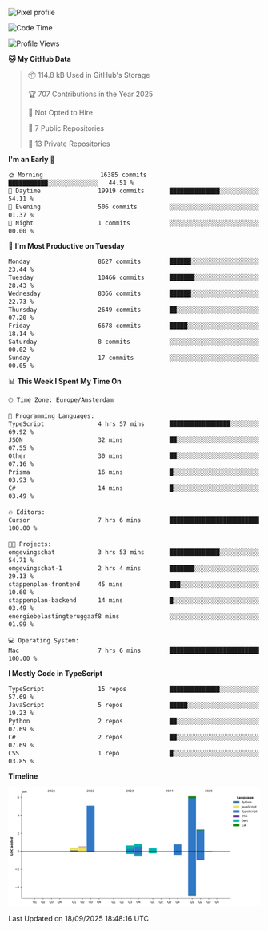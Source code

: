 ![Pixel profile](https://pixel-profile.vercel.app/api/github-stats?username=Atchferox&screen_effect=true&theme=rainbow
)


<!--START_SECTION:waka-->
![Code Time](http://img.shields.io/badge/Code%20Time-757%20hrs%2034%20mins-blue)

![Profile Views](http://img.shields.io/badge/Profile%20Views-1-blue)

**🐱 My GitHub Data** 

> 📦 114.8 kB Used in GitHub's Storage 
 > 
> 🏆 707 Contributions in the Year 2025
 > 
> 🚫 Not Opted to Hire
 > 
> 📜 7 Public Repositories 
 > 
> 🔑 13 Private Repositories 
 > 
**I'm an Early 🐤** 

```text
🌞 Morning                16385 commits       ███████████░░░░░░░░░░░░░░   44.51 % 
🌆 Daytime                19919 commits       ██████████████░░░░░░░░░░░   54.11 % 
🌃 Evening                506 commits         ░░░░░░░░░░░░░░░░░░░░░░░░░   01.37 % 
🌙 Night                  1 commits           ░░░░░░░░░░░░░░░░░░░░░░░░░   00.00 % 
```
📅 **I'm Most Productive on Tuesday** 

```text
Monday                   8627 commits        ██████░░░░░░░░░░░░░░░░░░░   23.44 % 
Tuesday                  10466 commits       ███████░░░░░░░░░░░░░░░░░░   28.43 % 
Wednesday                8366 commits        ██████░░░░░░░░░░░░░░░░░░░   22.73 % 
Thursday                 2649 commits        ██░░░░░░░░░░░░░░░░░░░░░░░   07.20 % 
Friday                   6678 commits        █████░░░░░░░░░░░░░░░░░░░░   18.14 % 
Saturday                 8 commits           ░░░░░░░░░░░░░░░░░░░░░░░░░   00.02 % 
Sunday                   17 commits          ░░░░░░░░░░░░░░░░░░░░░░░░░   00.05 % 
```


📊 **This Week I Spent My Time On** 

```text
🕑︎ Time Zone: Europe/Amsterdam

💬 Programming Languages: 
TypeScript               4 hrs 57 mins       █████████████████░░░░░░░░   69.92 % 
JSON                     32 mins             ██░░░░░░░░░░░░░░░░░░░░░░░   07.55 % 
Other                    30 mins             ██░░░░░░░░░░░░░░░░░░░░░░░   07.16 % 
Prisma                   16 mins             █░░░░░░░░░░░░░░░░░░░░░░░░   03.93 % 
C#                       14 mins             █░░░░░░░░░░░░░░░░░░░░░░░░   03.49 % 

🔥 Editors: 
Cursor                   7 hrs 6 mins        █████████████████████████   100.00 % 

🐱‍💻 Projects: 
omgevingschat            3 hrs 53 mins       ██████████████░░░░░░░░░░░   54.71 % 
omgevingschat-1          2 hrs 4 mins        ███████░░░░░░░░░░░░░░░░░░   29.13 % 
stappenplan-frontend     45 mins             ███░░░░░░░░░░░░░░░░░░░░░░   10.60 % 
stappenplan-backend      14 mins             █░░░░░░░░░░░░░░░░░░░░░░░░   03.49 % 
energiebelastingteruggaaf8 mins              ░░░░░░░░░░░░░░░░░░░░░░░░░   01.99 % 

💻 Operating System: 
Mac                      7 hrs 6 mins        █████████████████████████   100.00 % 
```

**I Mostly Code in TypeScript** 

```text
TypeScript               15 repos            ██████████████░░░░░░░░░░░   57.69 % 
JavaScript               5 repos             █████░░░░░░░░░░░░░░░░░░░░   19.23 % 
Python                   2 repos             ██░░░░░░░░░░░░░░░░░░░░░░░   07.69 % 
C#                       2 repos             ██░░░░░░░░░░░░░░░░░░░░░░░   07.69 % 
CSS                      1 repo              █░░░░░░░░░░░░░░░░░░░░░░░░   03.85 % 
```



**Timeline**

![Lines of Code chart](https://raw.githubusercontent.com/Atchferox/Atchferox/main/assets/bar_graph.png)


 Last Updated on 18/09/2025 18:48:16 UTC
<!--END_SECTION:waka-->
